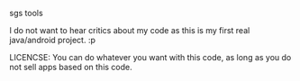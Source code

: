 sgs tools

I do not want to hear critics about my code as this is my first real java/android project. :p

LICENCSE:
You can do whatever you want with this code, as long as you do not sell apps based on this code.